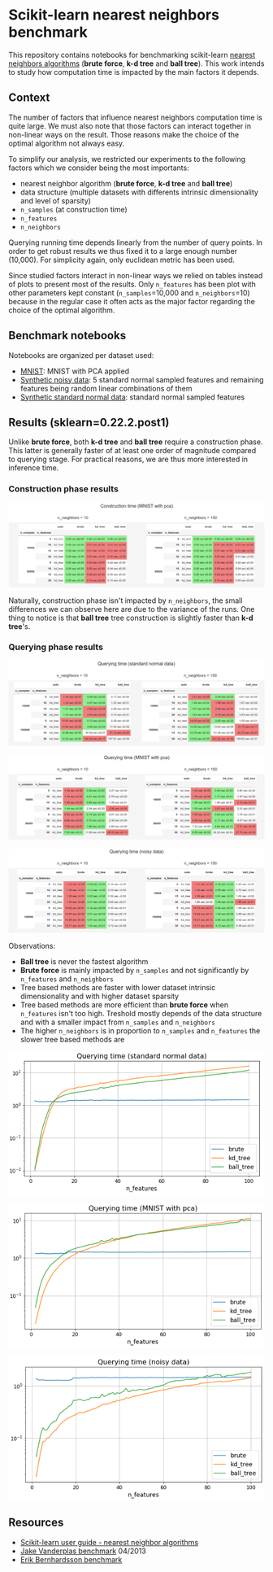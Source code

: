 # Scikit-learn nearest neighbors benchmark

This repository contains notebooks for benchmarking scikit-learn [nearest neighbors algorithms](https://scikit-learn.org/dev/modules/neighbors.html#nearest-neighbor-algorithms) (**brute force**, **k-d tree** and **ball tree**). This work intends to study how computation time is impacted by the main factors it depends.

## Context

The number of factors that influence nearest neighbors computation time is quite large. We must also note that those factors can interact together in non-linear ways on the result. Those reasons make the choice of the optimal algorithm not always easy.

To simplify our analysis, we restricted our experiments to the following factors which we consider being the most importants:
- nearest neighbor algorithm (**brute force**, **k-d tree** and **ball tree**)
- data structure (multiple datasets with differents intrinsic dimensionality and level of sparsity)
- `n_samples` (at construction time)
- `n_features`
- `n_neighbors`

Querying running time depends linearly from the number of query points. In order to get robust results we thus fixed it to a large enough number (10,000). For simplicity again, only euclidean metric has been used.

Since studied factors interact in non-linear ways we relied on tables instead of plots to present most of the results. Only `n_features` has been plot with other parameters kept constant (`n_samples`=10,000 and `n_neighbors`=10) because in the regular case it often acts as the major factor regarding the choice of the optimal algorithm.

## Benchmark notebooks

Notebooks are organized per dataset used:
- [MNIST](https://nbviewer.jupyter.org/github/gbolmier/sklearn-neighbors-benchmark/blob/master/benchmark_sn_data.ipynb): MNIST with PCA applied
- [Synthetic noisy data](https://nbviewer.jupyter.org/github/gbolmier/sklearn-neighbors-benchmark/blob/master/benchmark_sn_data.ipynb): 5 standard normal sampled features and remaining features being random linear combinations of them
- [Synthetic standard normal data](https://nbviewer.jupyter.org/github/gbolmier/sklearn-neighbors-benchmark/blob/master/benchmark_sn_data.ipynb): standard normal sampled features

## Results (sklearn=0.22.2.post1)

Unlike **brute force**, both **k-d tree** and **ball tree** require a construction phase. This latter is generally faster of at least one order of magnitude compared to querying stage. For practical reasons, we are thus more interested in inference time.

### Construction phase results

<p align="center">
  <img src="img/construction_time_mnist.png">
</p>

Naturally, construction phase isn't impacted by `n_neighbors`, the small differences we can observe here are due to the variance of the runs. One thing to notice is that **ball tree** tree construction is slightly faster than **k-d tree**'s.

### Querying phase results

<p align="center">
  <img src="img/querying_time_sn_data.png">
</p>

<p align="center">
  <img src="img/querying_time_mnist.png">
</p>

<p align="center">
  <img src="img/querying_time_noisy_data.png">
</p>

Observations:
- **Ball tree** is never the fastest algorithm
- **Brute force** is mainly impacted by `n_samples` and not significantly by `n_features` and `n_neighbors`
- Tree based methods are faster with lower dataset intrinsic dimensionality and with higher dataset sparsity
- Tree based methods are more efficient than **brute force** when `n_features` isn't too high. Treshold mostly depends of the data structure and with a smaller impact from `n_samples` and `n_neighbors`
- The higher `n_neighbors` is in proportion to `n_samples` and `n_features` the slower tree based methods are

<p align="center">
  <img src="img/n_features_plot_sn_data.png">
</p>

<p align="center">
  <img src="img/n_features_plot_mnist.png">
</p>

<p align="center">
  <img src="img/n_features_plot_noisy_data.png">
</p>

## Resources

- [Scikit-learn user guide - nearest neighbor algorithms](https://scikit-learn.org/dev/modules/neighbors.html#nearest-neighbor-algorithms)
- [Jake Vanderplas benchmark](https://jakevdp.github.io/blog/2013/04/29/benchmarking-nearest-neighbor-searches-in-python/) 04/2013
- [Erik Bernhardsson benchmark](https://github.com/erikbern/ann-benchmarks)
